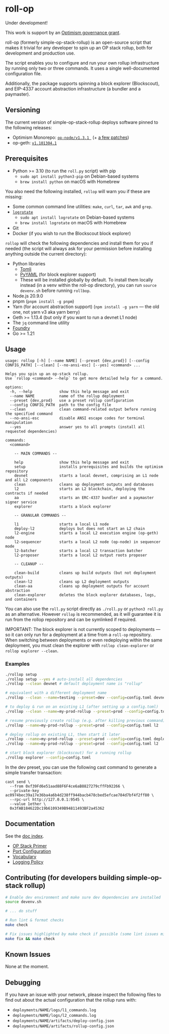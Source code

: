 # roll-op

Under development!

This work is support by an
[Optimism governance grant](https://app.charmverse.io/op-grants/proposals?id=a6e6bfb8-75bd-41bd-acb1-618c3c62e667).

roll-op (formerly simple-op-stack-rollup) is an open-source script that makes it trivial for any
developer to spin up an OP stack rollup, both for development and production use.

The script enables you to configure and run your own rollup infrastructure by running only two or
three commands. It uses a single well-documented configuration file.

Additionally, the package supports spinning a block explorer (Blockscout), and EIP-4337 account
abstraction infrastructure (a bundler and a paymaster).

## Versioning

The current version of simple-op-stack-rollup deploys software pinned to the following releases:

- Optimism Monorepo: [`op-node/v1.3.1 `](https://github.com/ethereum-optimism/optimism/releases/tag/op-node%2Fv1.3.1) (+ [a few patches](setup.py))
- op-geth: [`v1.101304.1`](https://github.com/ethereum-optimism/op-geth/releases/tag/v1.101304.1)

## Prerequisites

- Python >= 3.10 (to run the `roll.py` script) with pip
  - `sudo apt install python3-pip` on Debian-based systems
  - `brew install python` on macOS with Homebrew

You also need the following installed, `rollop` will warn you if these are missing:

- Some common command line utilities: `make`, `curl`, `tar`, `awk` and `grep`.
- [`logrotate`](https://github.com/logrotate/logrotate)
  - `sudo apt install logrotate` on Debian-based systems
  - `brew install logrotate` on macOS with Homebrew
- Git
- Docker (if you wish to run the Blockscout block explorer)

`rollop` will check the following dependencies and install them for you if needed (the script will
always ask for your permission before installing anything outside the current directory):

- Python libraries
  - [Tomli](https://pypi.org/project/tomli/)
  - [PyYAML](https://pypi.org/project/PyYAML/) (for block explorer support)
  - These will be installed globally by default. To install them locally instead (in a venv within
    the roll-op directory), you can run `source devenv.sh` before running `rollbop`.
- Node.js 20.9.0
- pnpm (`pnpm install -g pnpm`)
- Yarn (for account abstraction support)
  (`npm install -g yarn` — the old one, not yarn v3 aka yarn berry)
- Geth >= 1.13.4 (but only if you want to run a devnet L1 node)
- The `jq` command line utility
- [Foundry](https://github.com/foundry-rs/foundry)
- Go >= 1.21

## Usage

```
usage: rollop [-h] [--name NAME] [--preset {dev,prod}] [--config CONFIG_PATH] [--clean] [--no-ansi-esc] [--yes] <command> ...

Helps you spin up an op-stack rollup.
Use `rollop <command> --help` to get more detailed help for a command.

options:
  -h, --help            show this help message and exit
  --name NAME           name of the rollup deployment
  --preset {dev,prod}   use a preset rollup configuration
  --config CONFIG_PATH  path to the config file
  --clean               clean command-related output before running the specified command
  --no-ansi-esc         disable ANSI escape codes for terminal manipulation
  --yes                 answer yes to all prompts (install all requested dependencies)

commands:
  <command>
    
    -- MAIN COMMANDS --

    help                show this help message and exit
    setup               installs prerequisites and builds the optimism repository
    devnet              starts a local devnet, comprising an L1 node and all L2 components
    clean               cleans up deployment outputs and databases
    l2                  starts an L2 blockchain, deploying the contracts if needed
    aa                  starts an ERC-4337 bundler and a paymaster signer service
    explorer            starts a block explorer
    
    -- GRANULAR COMMANDS --

    l1                  starts a local L1 node
    deploy-l2           deploys but does not start an L2 chain
    l2-engine           starts a local L2 execution engine (op-geth) node
    l2-sequencer        starts a local L2 node (op-node) in sequencer mode
    l2-batcher          starts a local L2 transaction batcher
    l2-proposer         starts a local L2 output roots proposer
    
    -- CLEANUP --

    clean-build         cleans up build outputs (but not deployment outputs)
    clean-l2            cleans up L2 deployment outputs
    clean-aa            cleans up deployment outputs for account abstraction
    clean-explorer      deletes the block explorer databases, logs, and containers
```

You can also use the `roll.py` script directly as `./roll.py` or `python3 roll.py`  as an
alternative. However `rollop` is recommended, as it will guarantee it is run from the rollop
repository and can be symlinked if required.

IMPORTANT: The block explorer is not currently scoped to deployments — so it can only run for a
deployment at a time from a `roll-op` repository. When switching between deployments or even
redeploying within the same deployment, you must clean the explorer with `rollop clean-explorer` or
`rollop explorer --clean`.

### Examples

```bash
./rollop setup
./rollop setup --yes # auto-install all dependencies
./rollop --clean devnet # default deployment name is "rollup"

# equivalent with a different deployment name
./rollop --clean --name=testing --preset=dev --config=config.toml devnet

# to deploy & run on an existing L1 (after setting up a config.toml)
./rollop --clean --name=my-prod-rollup --preset=prod --config=config.toml l2

# resume previously create rollup (e.g. after killing previous command)
./rollop --name=my-prod-rollup --preset=prod --config=config.toml l2

# deploy rollup on existing L1, then start it later
./rollop --name=my-prod-rollup --preset=prod --config=config.toml deploy-l2
./rollop --name=my-prod-rollup --preset=prod --config=config.toml l2

# start block explorer (blockscout) for a running rollup
./rollop explorer --config=config.toml
```

In the dev preset, you can use the following cast command to generate a simple transfer transaction:
```
cast send \
  --from 0xf39Fd6e51aad88F6F4ce6aB8827279cffFb92266 \
  --private-key ac0974bec39a17e36ba4a6b4d238ff944bacb478cbed5efcae784d7bf4f2ff80 \
  --rpc-url http://127.0.0.1:9545 \
  --value 1ether \
  0x3fAB184622Dc19b6109349B94811493BF2a45362
```

## Documentation

See the [doc index](/docs/README.md).

- [OP Stack Primer](/docs/opstack.md)
- [Port Configuration](/docs/port-config.md)
- [Vocabulary](/docs/vocabulary.md)
- [Logging Policy](/docs/logging.md)


## Contributing (for developers building simple-op-stack rollup)

```bash
# Enable dev environment and make sure dev dependencies are installed
source devenv.sh

# ... do stuff

# Run lint & format checks
make check

# Fix issues highlighted by make check if possible (some lint issues might need manual fixes)
make fix && make check
```

## Known Issues

None at the moment.

## Debugging

If you have an issue with your network, please inspect the following files to find out about
the actual configuration that the rollup runs with:

- `deployments/NAME/logs/l1_commands.log`
- `deployments/NAME/logs/l2_commands.log`
- `deployments/NAME/artifacts/deploy-config.json`
- `deployments/NAME/artifacts/rollup-config.json`
